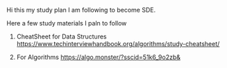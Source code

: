 Hi this my study plan I am following to become SDE.

Here a few study materials I paln to follow

1. CheatSheet for Data Structures
https://www.techinterviewhandbook.org/algorithms/study-cheatsheet/

2. For Algorithms
https://algo.monster/?sscid=51k6_9o2zb&

